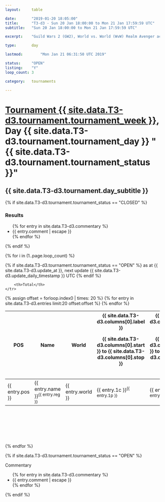 ```yaml
---
layout: 	table

date: 		"2019-01-20 18:05:00"
title: 		"T3-d3 - Sun 20 Jan 18:00:00 to Mon 21 Jan 17:59:59 UTC"
subtitle: 	"Sun 20 Jan 18:00:00 to Mon 21 Jan 17:59:59 UTC"

excerpt:    "Guild Wars 2 (GW2), World vs. World (WvW) Realm Avenger achivement Tournament. \"Every Kill Counts\""

type:       day

lastmod: 		"Mon Jan 21 06:31:50 UTC 2019"

status:     "OPEN"
listing:    "Y"
loop_count: 3

category: 	tournaments

---
```

<div class="table_header">
    <h1><a href="{{ site.data.T3-d3.tournament.week_url }}">Tournament {{ site.data.T3-d3.tournament.tournament_week }}</a>, Day {{ site.data.T3-d3.tournament.tournament_day }} "{{ site.data.T3-d3.tournament.tournament_status }}"</h1>
    <h2>{{ site.data.T3-d3.tournament.day_subtitle }}</h2> 
</div>

{% if site.data.T3-d3.tournament.tournament_status == "CLOSED" %} 
<div class="commentary">
  <h3>Results</h3>
  <ul>
    {% for entry in site.data.T3-d3.commentary %}
    <li class="commentary_list">{{ entry.comment | escape }}</li>
    {% endfor %}
  </ul>
</div>
{% endif %}


{% for i in (1..page.loop_count) %}

{% if site.data.T3-d3.tournament.tournament_status == "OPEN" %} 
<span class="table_nextupdate">as at {{ site.data.T3-d3.update_at }}, next update {{ site.data.T3-d3.update_daily_timestamp }} UTC</span> 
{% endif %}

<table class="day_table">
  <colgroup>
    <col style="width:18px">
    <col style="width:55px">
    <col style="width:55px">
    <col style="width:12px">
    <col style="width:12px">
    <col style="width:12px">
    <col style="width:12px">
    <col style="width:12px">
    <col style="width:12px">
    <col style="width:12px">
    <col style="width:12px">
    <col style="width:12px">
    <col style="width:12px">
    <col style="width:12px">
    <col style="width:12px">
    <col style="width:12px">
    <col style="width:12px">
    <col style="width:12px">
    <col style="width:12px">
    <col style="width:12px">
    <col style="width:12px">
    <col style="width:12px">
    <col style="width:12px">
    <col style="width:12px">
    <col style="width:12px">
    <col style="width:12px">
    <col style="width:12px">
    <col style="width:18px">
  </colgroup>  
  <thead>
    <tr>
        <th>POS</th>
        <th class="AlignLeft">Name</th>
        <th class="AlignLeft">World</th>

<th><div class="label">{{ site.data.T3-d3.columns[0].label }}<p class="onhover">{{ site.data.T3-d3.columns[0].start }} to {{ site.data.T3-d3.columns[0].stop }}</p></div>​</th>
<th><div class="label">{{ site.data.T3-d3.columns[1].label }}<p class="onhover">{{ site.data.T3-d3.columns[1].start }} to {{ site.data.T3-d3.columns[1].stop }}</p></div>​</th>
<th><div class="label">{{ site.data.T3-d3.columns[2].label }}<p class="onhover">{{ site.data.T3-d3.columns[2].start }} to {{ site.data.T3-d3.columns[2].stop }}</p></div>​</th>
<th><div class="label">{{ site.data.T3-d3.columns[3].label }}<p class="onhover">{{ site.data.T3-d3.columns[3].start }} to {{ site.data.T3-d3.columns[3].stop }}</p></div>​</th>
<th><div class="label">{{ site.data.T3-d3.columns[4].label }}<p class="onhover">{{ site.data.T3-d3.columns[4].start }} to {{ site.data.T3-d3.columns[4].stop }}</p></div>​</th>
<th><div class="label">{{ site.data.T3-d3.columns[5].label }}<p class="onhover">{{ site.data.T3-d3.columns[5].start }} to {{ site.data.T3-d3.columns[5].stop }}</p></div>​</th>
<th><div class="label">{{ site.data.T3-d3.columns[6].label }}<p class="onhover">{{ site.data.T3-d3.columns[6].start }} to {{ site.data.T3-d3.columns[6].stop }}</p></div>​</th>
<th><div class="label">{{ site.data.T3-d3.columns[7].label }}<p class="onhover">{{ site.data.T3-d3.columns[7].start }} to {{ site.data.T3-d3.columns[7].stop }}</p></div>​</th>
<th><div class="label">{{ site.data.T3-d3.columns[8].label }}<p class="onhover">{{ site.data.T3-d3.columns[8].start }} to {{ site.data.T3-d3.columns[8].stop }}</p></div>​</th>
<th><div class="label">{{ site.data.T3-d3.columns[9].label }}<p class="onhover">{{ site.data.T3-d3.columns[9].start }} to {{ site.data.T3-d3.columns[9].stop }}</p></div>​</th>
<th><div class="label">{{ site.data.T3-d3.columns[10].label }}<p class="onhover">{{ site.data.T3-d3.columns[10].start }} to {{ site.data.T3-d3.columns[10].stop }}</p></div>​</th>

<th><div class="label">{{ site.data.T3-d3.columns[11].label }}<p class="onhover">{{ site.data.T3-d3.columns[11].start }} to {{ site.data.T3-d3.columns[11].stop }}</p></div>​</th>
<th><div class="label">{{ site.data.T3-d3.columns[12].label }}<p class="onhover">{{ site.data.T3-d3.columns[12].start }} to {{ site.data.T3-d3.columns[12].stop }}</p></div>​</th>
<th><div class="label">{{ site.data.T3-d3.columns[13].label }}<p class="onhover">{{ site.data.T3-d3.columns[13].start }} to {{ site.data.T3-d3.columns[13].stop }}</p></div>​</th>
<th><div class="label">{{ site.data.T3-d3.columns[14].label }}<p class="onhover">{{ site.data.T3-d3.columns[14].start }} to {{ site.data.T3-d3.columns[14].stop }}</p></div>​</th>
<th><div class="label">{{ site.data.T3-d3.columns[15].label }}<p class="onhover">{{ site.data.T3-d3.columns[15].start }} to {{ site.data.T3-d3.columns[15].stop }}</p></div>​</th>
<th><div class="label">{{ site.data.T3-d3.columns[16].label }}<p class="onhover">{{ site.data.T3-d3.columns[16].start }} to {{ site.data.T3-d3.columns[16].stop }}</p></div>​</th>
<th><div class="label">{{ site.data.T3-d3.columns[17].label }}<p class="onhover">{{ site.data.T3-d3.columns[17].start }} to {{ site.data.T3-d3.columns[17].stop }}</p></div>​</th>
<th><div class="label">{{ site.data.T3-d3.columns[18].label }}<p class="onhover">{{ site.data.T3-d3.columns[18].start }} to {{ site.data.T3-d3.columns[18].stop }}</p></div>​</th>
<th><div class="label">{{ site.data.T3-d3.columns[19].label }}<p class="onhover">{{ site.data.T3-d3.columns[19].start }} to {{ site.data.T3-d3.columns[19].stop }}</p></div>​</th>
<th><div class="label">{{ site.data.T3-d3.columns[20].label }}<p class="onhover">{{ site.data.T3-d3.columns[20].start }} to {{ site.data.T3-d3.columns[20].stop }}</p></div>​</th>

<th><div class="label">{{ site.data.T3-d3.columns[21].label }}<p class="onhover">{{ site.data.T3-d3.columns[21].start }} to {{ site.data.T3-d3.columns[21].stop }}</p></div>​</th>
<th><div class="label">{{ site.data.T3-d3.columns[22].label }}<p class="onhover">{{ site.data.T3-d3.columns[22].start }} to {{ site.data.T3-d3.columns[22].stop }}</p></div>​</th>
<th><div class="label">{{ site.data.T3-d3.columns[23].label }}<p class="onhover">{{ site.data.T3-d3.columns[23].start }} to {{ site.data.T3-d3.columns[23].stop }}</p></div>​</th>

        <th>Total</th>
    </tr>
  </thead>
  {% assign offset = forloop.index0 | times: 20 %}
<tbody>
{% for entry in site.data.T3-d3.entries limit:20 offset:offset %}
  <tr>
    <td class="pl{{ entry.pos }}">{{ entry.pos }}</td>
    <td class="AlignLeft">{{ entry.name }}<sup>{{ entry.reg }}</sup></td>
    <td class="AlignLeft">{{ entry.world }}</td>
    <td class="pl{{ entry.1p }}">{{ entry.1c }}<sup>{{ entry.1p }}</sup></td>
    <td class="pl{{ entry.2p }}">{{ entry.2c }}<sup>{{ entry.2p }}</sup></td>
    <td class="pl{{ entry.3p }}">{{ entry.3c }}<sup>{{ entry.3p }}</sup></td>
    <td class="pl{{ entry.4p }}">{{ entry.4c }}<sup>{{ entry.4p }}</sup></td>
    <td class="pl{{ entry.5p }}">{{ entry.5c }}<sup>{{ entry.5p }}</sup></td>
    <td class="pl{{ entry.6p }}">{{ entry.6c }}<sup>{{ entry.6p }}</sup></td>
    <td class="pl{{ entry.7p }}">{{ entry.7c }}<sup>{{ entry.7p }}</sup></td>
    <td class="pl{{ entry.8p }}">{{ entry.8c }}<sup>{{ entry.8p }}</sup></td>
    <td class="pl{{ entry.9p }}">{{ entry.9c }}<sup>{{ entry.9p }}</sup></td>
    <td class="pl{{ entry.10p }}">{{ entry.10c }}<sup>{{ entry.10p }}</sup></td>
    <td class="pl{{ entry.11p }}">{{ entry.11c }}<sup>{{ entry.11p }}</sup></td>
    <td class="pl{{ entry.12p }}">{{ entry.12c }}<sup>{{ entry.12p }}</sup></td>
    <td class="pl{{ entry.13p }}">{{ entry.13c }}<sup>{{ entry.13p }}</sup></td>
    <td class="pl{{ entry.14p }}">{{ entry.14c }}<sup>{{ entry.14p }}</sup></td>
    <td class="pl{{ entry.15p }}">{{ entry.15c }}<sup>{{ entry.15p }}</sup></td>
    <td class="pl{{ entry.16p }}">{{ entry.16c }}<sup>{{ entry.16p }}</sup></td>
    <td class="pl{{ entry.17p }}">{{ entry.17c }}<sup>{{ entry.17p }}</sup></td>
    <td class="pl{{ entry.18p }}">{{ entry.18c }}<sup>{{ entry.18p }}</sup></td>
    <td class="pl{{ entry.19p }}">{{ entry.19c }}<sup>{{ entry.19p }}</sup></td>
    <td class="pl{{ entry.20p }}">{{ entry.20c }}<sup>{{ entry.20p }}</sup></td>
    <td class="pl{{ entry.21p }}">{{ entry.21c }}<sup>{{ entry.21p }}</sup></td>
    <td class="pl{{ entry.22p }}">{{ entry.22c }}<sup>{{ entry.22p }}</sup></td>
    <td class="pl{{ entry.23p }}">{{ entry.23c }}<sup>{{ entry.23p }}</sup></td>
    <td class="pl{{ entry.24p }}">{{ entry.24c }}<sup>{{ entry.24p }}</sup></td>
    <td>{{ entry.total }}</td>
  </tr>
{% endfor %}  
</tbody>
</table>
<div class="leaderboard">
  <script async src="//pagead2.googlesyndication.com/pagead/js/adsbygoogle.js"></script>
  <!-- 728x90 -->
  <ins class="adsbygoogle"
       style="display:inline-block;width:728px;height:90px"
       data-ad-client="ca-pub-3274917281288240"
       data-ad-slot="3870538733"></ins>
  <script>
  (adsbygoogle = window.adsbygoogle || []).push({});
  </script>    
</div>
<br />
{% endfor %}

{% if site.data.T3-d3.tournament.tournament_status == "OPEN" %} 
<div class="commentary">
  <span class="commentary_title">Commentary</span>
  <ul>
    {% for entry in site.data.T3-d3.commentary %}
    <li class="commentary_list">{{ entry.comment | escape }}</li>
    {% endfor %}
  </ul>
</div>
{% endif %}


